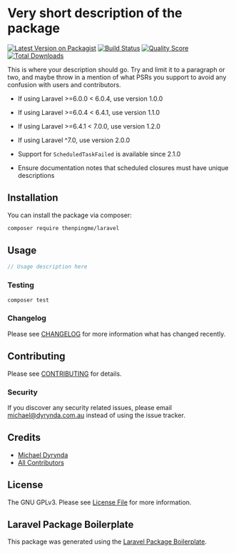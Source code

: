 # Very short description of the package

[![Latest Version on Packagist](https://img.shields.io/packagist/v/thenpingme/laravel.svg?style=flat-square)](https://packagist.org/packages/thenpingme/laravel)
[![Build Status](https://img.shields.io/travis/thenpingme/laravel/master.svg?style=flat-square)](https://travis-ci.org/thenpingme/laravel)
[![Quality Score](https://img.shields.io/scrutinizer/g/thenpingme/laravel.svg?style=flat-square)](https://scrutinizer-ci.com/g/thenpingme/laravel)
[![Total Downloads](https://img.shields.io/packagist/dt/thenpingme/laravel.svg?style=flat-square)](https://packagist.org/packages/thenpingme/laravel)

This is where your description should go. Try and limit it to a paragraph or two, and maybe throw in a mention of what PSRs you support to avoid any confusion with users and contributors.

* If using Laravel >=6.0.0 < 6.0.4, use version 1.0.0
* If using Laravel >=6.0.4 < 6.4.1, use version 1.1.0
* If using Laravel >=6.4.1 < 7.0.0, use version 1.2.0
* If using Laravel ^7.0, use version 2.0.0
* Support for `ScheduledTaskFailed` is available since 2.1.0

* Ensure documentation notes that scheduled closures must have unique descriptions

## Installation

You can install the package via composer:

```bash
composer require thenpingme/laravel
```

## Usage

``` php
// Usage description here
```

### Testing

``` bash
composer test
```

### Changelog

Please see [CHANGELOG](CHANGELOG.md) for more information what has changed recently.

## Contributing

Please see [CONTRIBUTING](CONTRIBUTING.md) for details.

### Security

If you discover any security related issues, please email michael@dyrynda.com.au instead of using the issue tracker.

## Credits

- [Michael Dyrynda](https://github.com/thenpingme)
- [All Contributors](../../contributors)

## License

The GNU GPLv3. Please see [License File](LICENSE.md) for more information.

## Laravel Package Boilerplate

This package was generated using the [Laravel Package Boilerplate](https://laravelpackageboilerplate.com).
